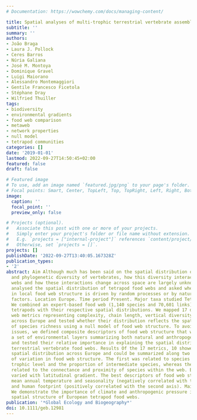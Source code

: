 ```yaml
---
# Documentation: https://wowchemy.com/docs/managing-content/

title: Spatial analyses of multi‐trophic terrestrial vertebrate assemblages in Europe
subtitle: ''
summary: ''
authors:
- João Braga
- Laura J. Pollock
- Ceres Barros
- Núria Galiana
- José M. Montoya
- Dominique Gravel
- Luigi Maiorano
- Alessandro Montemaggiori
- Gentile Francesco Ficetola
- Stéphane Dray
- Wilfried Thuiller
tags:
- biodiversity
- environmental gradients
- food web comparison
- metaweb
- network properties
- null model
- tetrapod communities
categories: []
date: '2019-01-01'
lastmod: 2022-09-27T14:50:45+02:00
featured: false
draft: false

# Featured image
# To use, add an image named `featured.jpg/png` to your page's folder.
# Focal points: Smart, Center, TopLeft, Top, TopRight, Left, Right, BottomLeft, Bottom, BottomRight.
image:
  caption: ''
  focal_point: ''
  preview_only: false

# Projects (optional).
#   Associate this post with one or more of your projects.
#   Simply enter your project's folder or file name without extension.
#   E.g. `projects = ["internal-project"]` references `content/project/deep-learning/index.md`.
#   Otherwise, set `projects = []`.
projects: []
publishDate: '2022-09-27T13:40:05.167328Z'
publication_types:
- '2'
abstract: Aim Although much has been said on the spatial distribution of taxonomic
  and phylogenetic diversity of vertebrates, how this diversity interacts in food
  webs and how these interactions change across space are largely unknown. Here, we
  analysed the spatial distribution of tetrapod food webs and asked whether the variation
  in local food web structure is driven by random processes or by natural and anthropogenic
  factors. Location Europe. Time period Present. Major taxa studied Tetrapods. Methods
  We combined an expert-based food web (1,140 species and 70,601 links) of all European
  tetrapods with their respective spatial distributions. We mapped 17 different food
  web metrics representing complexity, chain length, vertical diversity and diet strategy
  across Europe and tested whether their distribution reflects the spatial structure
  of species richness using a null model of food web structure. To avoid multicollinearity
  issues, we defined composite descriptors of food web structure that we related to
  a set of environmental layers summarizing both natural and anthropogenic influences
  and tested their relative importance in explaining the spatial distribution of European
  terrestrial vertebrate food webs. Results Of the 17 metrics, 10 showed a non-random
  spatial distribution across Europe and could be summarized along two major axes
  of variation in food web structure. The first was related to species richness, mean
  trophic level and the proportion of intermediate species, whereas the second was
  related to the connectance and proximity of species within the web. Both descriptors
  varied with latitudinal gradient. The best descriptors of food web structure were
  mean annual temperature and seasonality (negatively correlated with the first axis),
  and human footprint (positively correlated with the second axis). Main conclusions
  We demonstrate the importance of climate and anthropogenic pressure in shaping the
  spatial structure of European tetrapod food webs.
publication: '*Global Ecology and Biogeography*'
doi: 10.1111/geb.12981
---
```

